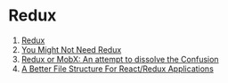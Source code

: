 # Redux

1. [Redux](https://github.com/reactjs/redux)
1. [You Might Not Need Redux](https://medium.com/@dan_abramov/you-might-not-need-redux-be46360cf367#.leblkdizd)
1. [Redux or MobX: An attempt to dissolve the Confusion](http://www.robinwieruch.de/redux-mobx-confusion/)
1. [A Better File Structure For React/Redux Applications](http://marmelab.com/blog/2015/12/17/react-directory-structure.html)
